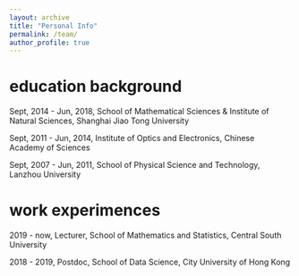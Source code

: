 ```yaml
---
layout: archive
title: "Personal Info"
permalink: /team/
author_profile: true
---
```



education background
======
Sept, 2014 - Jun, 2018, School of Mathematical Sciences & Institute of Natural Sciences, Shanghai Jiao Tong University

Sept, 2011 - Jun, 2014, Institute of Optics and Electronics, Chinese Academy of Sciences 

Sept, 2007 - Jun, 2011, School of Physical Science and Technology, Lanzhou University


work experimences
======
2019 - now,  Lecturer, School of Mathematics and Statistics, Central South University

2018 - 2019, Postdoc, School of Data Science, City University of Hong Kong
